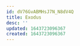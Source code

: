 ```yaml
---
id: dV76GvABMHsJ7N_N8dV4Q
title: Exodus
desc: ''
updated: 1643723096367
created: 1643723096367
---
```


